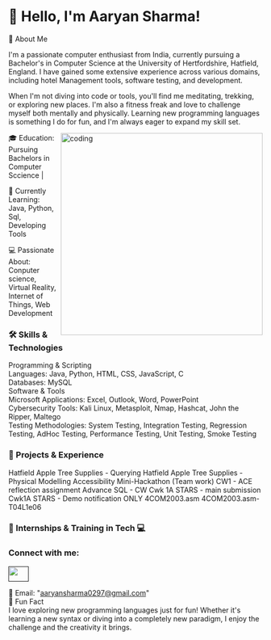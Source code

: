 <h1 align = "centre"> 👋 Hello, I'm Aaryan Sharma!</h1>

🌟 About Me

I'm a passionate computer enthusiast from India, currently pursuing a Bachelor's in Computer Science at the University of Hertfordshire, Hatfield, England. I have gained some extensive experience across various domains, including hotel Management tools, software testing, and development.

When I'm not diving into code or tools, you'll find me meditating, trekking, or exploring new places. I'm also a fitness freak and love to challenge myself both mentally and physically. Learning new programming languages is something I do for fun, and I'm always eager to expand my skill set.

<img align = "right" alt = "coding" width = "400" src = "https://camo.githubusercontent.com/88adc7c88c9d3dba7479020846ed35d13410e3707c7f149e1c6140cc6beaef9a/68747470733a2f2f70687973696373677572756b756c2e66696c65732e776f726470726573732e636f6d2f323031392f30322f6368617261637465722d312e676966"> 

 🎓 Education: Pursuing Bachelors in Computer Sccience |
 
 🌱 Currently Learning: Java, Python, Sql, Developing Tools 

 💻 Passionate About: Conputer science, Virtual Reality, Internet of Things, Web Development

<h3 align = "left"> 🛠 Skills & Technologies </h3>

Programming & Scripting <br>
Languages: Java, Python, HTML, CSS, JavaScript, C <br>
Databases: MySQL <br>
Software & Tools <br>
Microsoft Applications: Excel, Outlook, Word, PowerPoint <br>
Cybersecurity Tools: Kali Linux, Metasploit, Nmap, Hashcat, John the Ripper, Maltego <br>
Testing Methodologies: System Testing, Integration Testing, Regression Testing, AdHoc Testing, Performance Testing, Unit Testing, Smoke Testing <br>

<h3 align = "left"> 🚀 Projects & Experience </h3>
Hatfield Apple Tree Supplies - Querying
Hatfield Apple Tree Supplies - Physical Modelling
Accessibility Mini-Hackathon (Team work)
CW1 - ACE reflection assignment
Advance SQL - CW
Cwk 1A STARS - main submission
Cwk1A STARS - Demo notification ONLY
4COM2003.asm
4COM2003.asm-T04L1e06 


<h3 align = "left"> 🔹 Internships & Training in Tech 💻  </h3>


<h3 align="left">Connect with me:</h3>
<p align="left">
<a href="" target="blank"><img align="center" src="https://raw.githubusercontent.com/rahuldkjain/github-profile-readme-generator/master/src/images/icons/Social/instagram.svg" alt="" height="30" width="40" /></a>
</p>


📧 Email: "aaryansharma0297@gmail.com" <br>
🎉 Fun Fact <br>
I love exploring new programming languages just for fun! Whether it's learning a new syntax or diving into a completely new paradigm, I enjoy the challenge and the creativity it brings.
